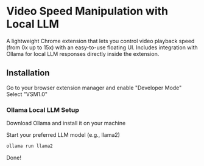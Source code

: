 # Video Speed Manipulation with Local LLM

A lightweight Chrome extension that lets you control video playback speed (from 0x up to 15x) with an easy-to-use floating UI.
Includes integration with Ollama for local LLM responses directly inside the extension.

## Installation
Go to your browser extension manager and enable "Developer Mode"
Select "VSM1.0"

### Ollama Local LLM Setup
Download Ollama
 and install it on your machine

Start your preferred LLM model
(e.g., llama2)
```bash
ollama run llama2
```

Done!
